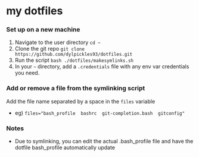 # my dotfiles

### Set up on a new machine
1. Navigate to the user directory `cd ~`
2. Clone the git repo `git clone https://github.com/dylpickles93/dotfiles.git`
3. Run the script `bash ./dotfiles/makesymlinks.sh`
4. In your `~` directory, add a `.credentials` file with any env var credentials you need.

### Add or remove a file from the symlinking script
Add the file name separated by a space in the `files` variable
- eg) `files="bash_profile  bashrc  git-completion.bash  gitconfig"`

### Notes
- Due to symlinking, you can edit the actual .bash_profile file and have the 
dotfile bash_profile automatically update